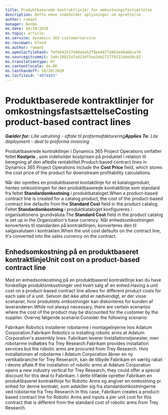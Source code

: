 ```yaml
---
title: Produktbaserede kontraktlinjer for omkostningsfastsættelse
description: Dette emne indeholder oplysninger om oprettelse
author: rumant
manager: Annbe
ms.date: 10/19/2020
ms.topic: article
ms.service: dynamics-365-customerservice
ms.reviewer: kfend
ms.author: rumant
ms.openlocfilehash: 7dfb9425174dddee52f9ee64f7a963e48a6bca70
ms.sourcegitcommit: 3a0c18823a7ad23df5aa3de272779313abe56c82
ms.translationtype: HT
ms.contentlocale: da-DK
ms.lasthandoff: 10/20/2020
ms.locfileid: "4074403"
---
```

# <a name="costing-product-based-contract-lines"></a><span data-ttu-id="3287e-103">Produktbaserede kontraktlinjer for omkostningsfastsættelse</span><span class="sxs-lookup"><span data-stu-id="3287e-103">Costing product-based contract lines</span></span>

<span data-ttu-id="3287e-104">_**Gælder for:** Lille udrulning - aftale til proformafakturering_</span><span class="sxs-lookup"><span data-stu-id="3287e-104">_**Applies To:** Lite deployment - deal to proforma invoicing_</span></span>


<span data-ttu-id="3287e-105">Produktbaserede kontraktlinjer i Dynamics 365 Project Operations omfatter feltet **Kostpris** , som indeholder kostprisen på produktet i relation til beregning af den afledte rentabilitet.</span><span class="sxs-lookup"><span data-stu-id="3287e-105">Product-based contract lines in Dynamics 365 Project Operations include the **Cost Price** field, which stores the cost price of the product for downstream profitability calculations.</span></span>

<span data-ttu-id="3287e-106">Når der oprettes en produktbaseret kontaktlinje for et katalogprodukt, hentes omkostningen for den produktbaserede kontraktlinje som standard fra feltet **Standardomkostning** i produktkataloget.</span><span class="sxs-lookup"><span data-stu-id="3287e-106">When a product-based contract line is created for a catalog product, the cost of the product-based contract line defaults from the **Standard Cost** field in the product catalog.</span></span> <span data-ttu-id="3287e-107">Feltet **Standardomkostning** i produktkataloget konfigureres i organisationens grundvaluta.</span><span class="sxs-lookup"><span data-stu-id="3287e-107">The **Standard Cost** field in the product catalog is set up in the Organization's base currency.</span></span> <span data-ttu-id="3287e-108">Når enhedsomkostningen konverteres til standarden på kontraktlinjen, konverteres den til salgsvalutaen i kontrakten.</span><span class="sxs-lookup"><span data-stu-id="3287e-108">When the unit cost defaults on the contract line, it's converted into the sales currency on the contract.</span></span>

## <a name="unit-cost-on-a-product-based-contract-line"></a><span data-ttu-id="3287e-109">Enhedsomkostning på en produktbaseret kontraktlinje</span><span class="sxs-lookup"><span data-stu-id="3287e-109">Unit cost on a product-based contract line</span></span>

<span data-ttu-id="3287e-110">Med en enhedsomkostning på en produktbaseret kontraktlinje kan du have forskellige produktomkostninger ved hvert salg af en enhed.</span><span class="sxs-lookup"><span data-stu-id="3287e-110">Having a unit cost on a product-based contract line allows for different product costs for each sale of a unit.</span></span> <span data-ttu-id="3287e-111">Selvom det ikke altid er nødvendigt, er der visse scenarier, hvor produktets omkostninger kan diskonteres for kunden af leverandøren.</span><span class="sxs-lookup"><span data-stu-id="3287e-111">While not always necessary, there are certain scenarios where the cost of the product may be discounted for the customer by the supplier.</span></span> <span data-ttu-id="3287e-112">Overvej følgende scenarie:</span><span class="sxs-lookup"><span data-stu-id="3287e-112">Consider the following scenario:</span></span>

<span data-ttu-id="3287e-113">Fabrikam Robotics installerer robotarme i montagelinjerne hos Adatum Corporation.</span><span class="sxs-lookup"><span data-stu-id="3287e-113">Fabrikam Robotics is installing robotic arms at Adatum Corporation's assembly lines.</span></span> <span data-ttu-id="3287e-114">Fabrikam leverer Installationstjenester, men robotarme indkøbes fra Trey Research.</span><span class="sxs-lookup"><span data-stu-id="3287e-114">Fabrikam provides installation services but the robotic arms are procured from Trey Research.</span></span> <span data-ttu-id="3287e-115">Hvis installationen af robotarme i Adatum Corporation åbner en ny vertikalbranche for Trey Reserarch, kan de tilbyde Fabrikam en særlig rabat i denne aftale.</span><span class="sxs-lookup"><span data-stu-id="3287e-115">If the installation of robotic arms at Adatum Corporation opens a new industry vertical for Trey Research, they could offer a special discount for this deal to Fabrikam.</span></span> <span data-ttu-id="3287e-116">I dette tilfælde opretter Fabrikam en produktbaseret kontraktlinje for Robotic Arms og angiver en omkostning pr. enhed for denne kontrakt, som adskiller sig fra standardomkostningerne ved robotarme fra Trey Research.</span><span class="sxs-lookup"><span data-stu-id="3287e-116">In this case, Fabrikam creates a product-based contract line for Robotic Arms and inputs a per unit cost for this contract that is different from the standard cost of robotic arms from Trey Research.</span></span>

